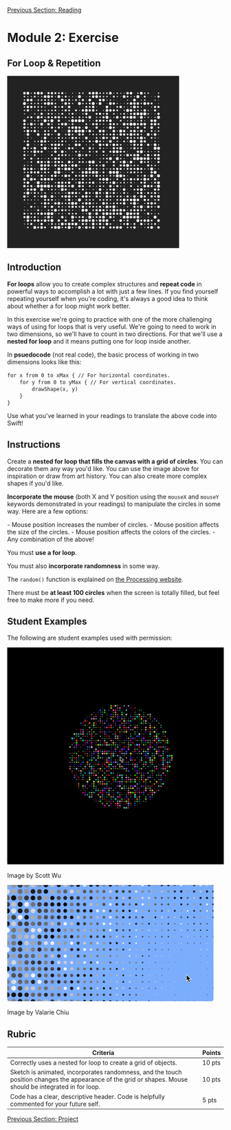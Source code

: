 [Previous Section: Reading](1_READING.md)

# Module 2: Exercise

## For Loop & Repetition

![Grid of circles](images/grid.png)

## Introduction

**For loops** allow you to create complex structures and **repeat code** in powerful ways to accomplish a lot with just a few lines. If you find yourself repeating yourself when you're coding, it's always a good idea to think about whether a for loop might work better.

In this exercise we're going to practice with one of the more challenging ways of using for loops that is very useful. We're going to need to work in two dimensions, so we'll have to count in two directions. For that we'll use a **nested for loop** and it means putting one for loop inside another.

In **psuedocode** (not real code), the basic process of working in two dimensions looks like this:

```pseudocode
for x from 0 to xMax { // For horizontal coordinates.
	for y from 0 to yMax { // For vertical coordinates.
		drawShape(x, y)
	}
}
```

Use what you've learned in your readings to translate the above code into Swift!

## Instructions

Create a **nested for loop that fills the canvas with a grid of circles**. You can decorate them any way you'd like. You can use the image above  for inspiration or draw from art history. You can also create more complex shapes if you'd like.

**Incorporate the mouse** (both X and Y position using the `mouseX` and `mouseY` keywords demonstrated in your readings) to manipulate the circles in some way. Here are a few options:

\- Mouse position increases the number of circles.
\- Mouse position affects the size of the circles.
\- Mouse position affects the colors of the circles.
\- Any combination of the above!

You must **use a for loop**.

You must also **incorporate randomness** in some way.

The `random()` function is explained on [the Processing website](https://processing.org/reference/random_.html).

There must be **at least 100 circles** when the screen is totally filled, but feel free to make more if you need.

## Student Examples

The following are student examples used with permission:

![Scott_Wu_For_Loop](images/Scott_Wu_For_Loop.gif)

Image by Scott Wu

![Valarie_Chiu_ForLoop](images/Valarie_Chiu_For_Loop.gif)

Image by Valarie Chiu

## Rubric

| Criteria                                                     | Points |
| ------------------------------------------------------------ | ------ |
| Correctly uses a nested for loop to create a grid of objects. | 10 pts |
| Sketch is animated, incorporates randomness, and the touch position changes the appearance of the grid or shapes. Mouse should be integrated in for loop. | 10 pts |
| Code has a clear, descriptive header. Code is helpfully commented for your future self. | 5 pts  |

[Previous Section: Project](3_PROJECT.md)